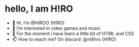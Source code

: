 # hello, I am H!RO 

- 👋 Hi, I’m @HlROO (H!RO)
- 👀 I’m interested in video games and music
- 🌱 For the moment i have learn a little bit of HTML and CSS  
- 📫 How to reach me? On discord:  @m8hro (H!RO)
